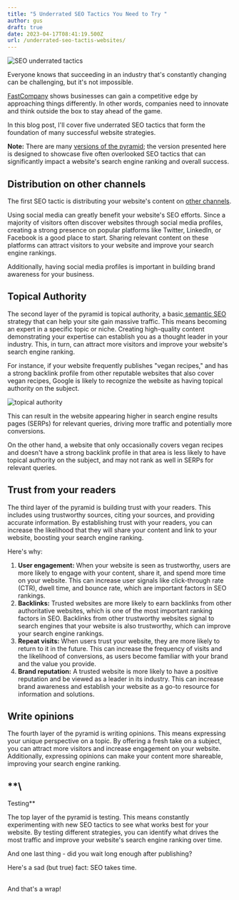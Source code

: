 ```yaml
---
title: "5 Underrated SEO Tactics You Need to Try "
author: gus
draft: true
date: 2023-04-17T08:41:19.500Z
url: /underrated-seo-tactis-websites/
---
```

![SEO underrated tactics](/img/blog/image-1-.png)

Everyone knows that succeeding in an industry that's constantly changing can be challenging, but it's not impossible.

[FastCompany](https://www.fastcompany.com/1842546/power-being-different) shows businesses can gain a competitive edge by approaching things differently. In other words, companies need to innovate and think outside the box to stay ahead of the game.

In this blog post, I'll cover five underrated SEO tactics that form the foundation of many successful website strategies. 

**Note:** There are many [versions of the pyramid](https://morningscore.io/what-is-the-seo-pyramid-strategy/); the version presented here is designed to showcase five often overlooked SEO tactics that can significantly impact a website's search engine ranking and overall success. 

## **Distribution on other channels**

The first SEO tactic is distributing your website's content on [other channels](https://moz.com/blog/seo-business-synergies). 

Using social media can greatly benefit your website's SEO efforts. Since a majority of visitors often discover websites through social media profiles, creating a strong presence on popular platforms like Twitter, LinkedIn, or Facebook is a good place to start. Sharing relevant content on these platforms can attract visitors to your website and improve your search engine rankings. 

Additionally, having social media profiles is important in building brand awareness for your business.

## **Topical Authority** 

The second layer of the pyramid is topical authority, a basic[ semantic SEO](https://www.rankranger.com/blog/google-entities) strategy that can help your site gain massive traffic. This means becoming an expert in a specific topic or niche. Creating high-quality content demonstrating your expertise can establish you as a thought leader in your industry. This, in turn, can attract more visitors and improve your website's search engine ranking.

For instance, if your website frequently publishes "vegan recipes," and has a strong backlink profile from other reputable websites that also cover vegan recipes, Google is likely to recognize the website as having topical authority on the subject. 

![topical authority ](/img/blog/vegan-recipes.png)

This can result in the website appearing higher in search engine results pages (SERPs) for relevant queries, driving more traffic and potentially more conversions.

On the other hand, a website that only occasionally covers vegan recipes and doesn't have a strong backlink profile in that area is less likely to have topical authority on the subject, and may not rank as well in SERPs for relevant queries.

## Trust from your readers 

The third layer of the pyramid is building trust with your readers. This includes using trustworthy sources, citing your sources, and providing accurate information. By establishing trust with your readers, you can increase the likelihood that they will share your content and link to your website, boosting your search engine ranking.

Here's why:

1. **User engagement:** When your website is seen as trustworthy, users are more likely to engage with your content, share it, and spend more time on your website. This can increase user signals like click-through rate (CTR), dwell time, and bounce rate, which are important factors in SEO rankings.
2. **Backlinks:** Trusted websites are more likely to earn backlinks from other authoritative websites, which is one of the most important ranking factors in SEO. Backlinks from other trustworthy websites signal to search engines that your website is also trustworthy, which can improve your search engine rankings.
3. **Repeat visits:** When users trust your website, they are more likely to return to it in the future. This can increase the frequency of visits and the likelihood of conversions, as users become familiar with your brand and the value you provide.
4. **Brand reputation:** A trusted website is more likely to have a positive reputation and be viewed as a leader in its industry. This can increase brand awareness and establish your website as a go-to resource for information and solutions.

## **Write opinions** 

The fourth layer of the pyramid is writing opinions. This means expressing your unique perspective on a topic. By offering a fresh take on a subject, you can attract more visitors and increase engagement on your website. Additionally, expressing opinions can make your content more shareable, improving your search engine ranking.

## **\
Testing** 

The top layer of the pyramid is testing. This means constantly experimenting with new SEO tactics to see what works best for your website. By testing different strategies, you can identify what drives the most traffic and improve your website's search engine ranking over time.



And one last thing - did you wait long enough after publishing?

Here's a sad (but true) fact: SEO takes time.

\
And that's a wrap!